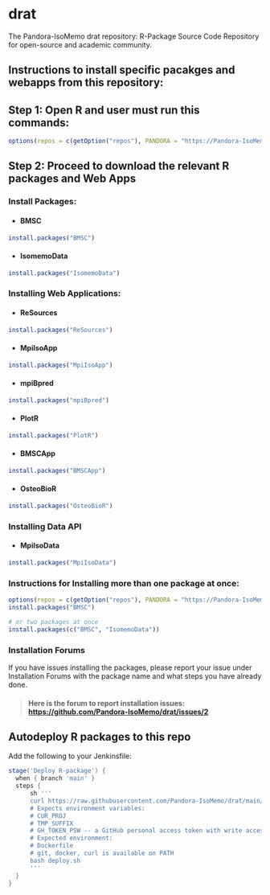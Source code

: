 # drat

The Pandora-IsoMemo drat repository: R-Package Source Code Repository for open-source and academic community.

## Instructions to install specific pacakges and webapps from this repository:

## Step 1: Open R and user must run this commands: 
```r
options(repos = c(getOption("repos"), PANDORA = "https://Pandora-IsoMemo.github.io/drat/"))
```
## Step 2: Proceed to download the relevant R packages and Web Apps
### Install Packages:
- #### BMSC
```r
install.packages("BMSC")
```
- #### IsomemoData
```r
install.packages("IsomemoData")
```

### Installing Web Applications:
- #### ReSources
```r
install.packages("ReSources")
```
- #### MpiIsoApp
```r
install.packages("MpiIsoApp")
```
- #### mpiBpred 
```r
install.packages("mpiBpred")
```
- #### PlotR
```r
install.packages("PlotR")
```
- #### BMSCApp
```r
install.packages("BMSCApp")
```
- #### OsteoBioR
```r
install.packages("OsteoBioR")
```
### Installing Data API
- #### MpiIsoData
```r
install.packages("MpiIsoData")
```



### Instructions for Installing more than one package at once:
```r
options(repos = c(getOption("repos"), PANDORA = "https://Pandora-IsoMemo.github.io/drat/"))
install.packages("BMSC")

# or two packages at once
install.packages(c("BMSC", "IsomemoData"))
```


### Installation Forums
If you have issues installing the packages, please report your issue under Installation Forums with the package name and what steps you have already done.
> #### Here is the forum to report installation issues: https://github.com/Pandora-IsoMemo/drat/issues/2

## Autodeploy R packages to this repo

Add the following to your Jenkinsfile:

```groovy
stage('Deploy R-package') {
  when { branch 'main' }
  steps {
      sh '''
      curl https://raw.githubusercontent.com/Pandora-IsoMemo/drat/main/deploy.sh > deploy.sh
      # Expects environment variables:
      # CUR_PROJ
      # TMP_SUFFIX
      # GH_TOKEN_PSW -- a GitHub personal access token with write access to the drat repo
      # Expected environment:
      # Dockerfile
      # git, docker, curl is available on PATH
      bash deploy.sh
      '''
  }
}
```

